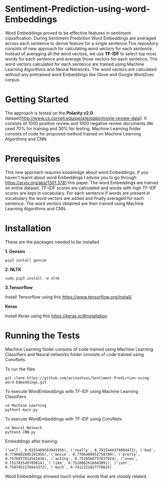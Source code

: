 # Sentiment-Prediction-using-word-Embeddings

Word Embeddings proved to be effective features in sentiment classification. During Sentiment Prediction Word Embeddings are averaged across each sentence to derive feature for a single sentence.This repository consists of new approach for calculating word vectors for each sentence. Instead of averaging all the word vectors, we use **TF-IDF** to select top most words for each sentence and average those vectors for each sentence. The word vectors calculated for each sentence are trained using Machine Learning Algorithms and Neural Networks. The word vectors are calculated without any pretrained word Embeddings like Glove and Google Word2vec corpus.

# Getting Started

The approach is tested on the **Polarity v2.0** dataset[http://www.cs.cornell.edu/people/pabo/movie-review-data]. It consists of 1000 positive review and 1000 negative review documents.We used 70% for training and 30% for testing. Machine Learning folder consists of code for proposed method trained on Machine Learning Algorithms and CNN.

# Prerequisites 
This new approach requires knowledge about word Embeddings. If you haven't learnt about word Embeddings I advise you to go through https://arxiv.org/abs/1301.3781 this paper. The word Embeddings are trained on entire dataset. TF-IDF scores are calculated and words with high TF-IDF scores are kept in vocabulary. For each sentence if words are present in vocabulary the word vectors are added and finally averaged for each sentence. The word vectors obtained are then trained using Machine Learning Algorithms and CNN.

# Installation

These are the packages needed to be installed 

**1. Gensim**  
```
pip3 install gensim

```
**2. NLTK** 
```
sudo pip3 install -U nltk

```
**3.Tensorflow**

Install Tensorflow using this https://www.tensorflow.org/install/

**Keras**

Install Keras using this https://keras.io/#installation

# Running the Tests

Machine Learning folder consists of code trained using Machine Learning Classifiers and Neural networks folder consists of code trained using  ConvNets.

To run the files

```
git clone https://github.com/avinashsai/Sentiment-Prediction-using-word-Embeddings.git 

```

To execute WordEmbeddings with TF-IDF using  Machine Learning Classifiers

```
cd Machine Learning
python3 main.py

```
To execute WordEmbeddings with TF-IDF using ConvNets

```
cd Neural Network
python3 CNN.py

```
Embeddings after training:

```
('well', 0.8155489563941956), ('really', 0.7915444374084473), ('bad', 0.7796602845191956), ('movie', 0.7706460952758789), ('pretty', 0.7576977014541626), ('acting', 0.7528560757637024), ('even', 0.751783549785614), ('like', 0.7510882616043091), ('isnt', 0.7507451176643372), ('much', 0.7412222027778625)

```
Word Embeddings showed much similar words that are closely related.
